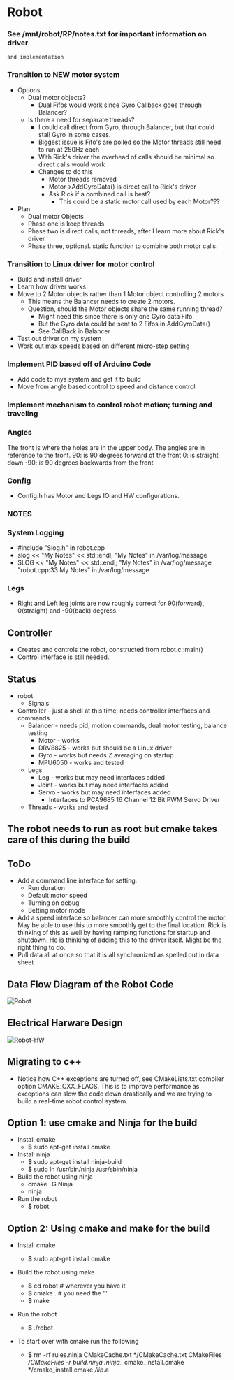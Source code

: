 # Robot

### See /mnt/robot/RP/notes.txt for important information on driver
    and implementation

### Transition to NEW motor system
- Options
  - Dual motor objects?
    - Dual Fifos would work since Gyro Callback goes through Balancer?
  - Is there a need for separate threads?
    - I could call direct from Gyro, through Balancer, but that could stall Gyro in some cases.
    - Biggest issue is Fifo's are polled so the Motor threads still need to run at 250Hz each
    - With Rick's driver the overhead of calls should be minimal so direct calls would work
    - Changes to do this
      - Motor threads removed
      - Motor->AddGyroData() is direct call to Rick's driver
      - Ask Rick if a combined call is best?
        - This could be a static motor call used by each Motor???
- Plan
  - Dual motor Objects
  - Phase one is keep threads
  - Phase two is direct calls, not threads, after I learn more about Rick's driver
  - Phase three, optional. static function to combine both motor calls.

### Transition to Linux driver for motor control
- Build and install driver
- Learn how driver works
- Move to 2 Motor objects rather than 1 Motor object controlling 2 motors
  - This means the Balancer needs to create 2 motors.
  - Question, should the Motor objects share the same running thread?
    - Might need this since there is only one Gyro data Fifo
    - But the Gyro data could be sent to 2 Fifos in AddGyroData()
    - See CallBack in Balancer
- Test out driver on my system
- Work out max speeds based on different micro-step setting

### Implement PID based off of Arduino Code
- Add code to mys system and get it to build
- Move from angle based control to speed and distance control

### Implement mechanism to control robot motion; turning and traveling

### Angles

The front is where the holes are in the upper body. The angles are in reference to the front.
 90: is 90 degrees forward of the front
  0: is straight down
-90: is 90 degrees backwards from the front

### Config
- Config.h has Motor and Legs IO and HW configurations.

### NOTES

### System Logging
- #include "Slog.h" in robot.cpp
- slog << "My Notes" << std::endl;
  "My Notes" in /var/log/message
- SLOG << "My Notes" << std::endl;
  "My Notes" in /var/log/message
  "robot.cpp:33 My Notes" in /var/log/message

### Legs

- Right and Left leg joints are now roughly correct for 90(forward), 0(straight) and -90(back) degress.

## Controller
- Creates and controls the robot, constructed from robot.c::main()
- Control interface is still needed.

## Status
- robot
  - Signals
- Controller - just a shell at this time, needs controller interfaces and commands
  - Balancer - needs pid, motion commands, dual motor testing, balance testing
    - Motor - works
    - DRV8825 - works but should be a Linux driver
    - Gyro - works but needs Z averaging on startup
    - MPU6050 - works and tested
  - Legs
    - Leg - works but may need interfaces added
    - Joint - works but may need interfaces added
    - Servo - works but may need interfaces added
      - Interfaces to PCA9685 16 Channel 12 Bit PWM Servo Driver
  - Threads - works and tested

## The robot needs to run as root but cmake takes care of this during the build

## ToDo
- Add a command line interface for setting:
  - Run duration
  - Default motor speed
  - Turning on debug
  - Setting motor mode
- Add a speed interface so balancer can more smoothly control the
  motor. May be able to use this to more smoothly get to the final
  location. Rick is thinking of this as well by having ramping
  functions for startup and shutdown. He is thinking of adding this to
  the driver itself. Might be the right thing to do.
- Pull data all at once so that it is all synchronized as spelled out
  in data sheet

## Data Flow Diagram of the Robot Code
![Robot](Robot.png)

## Electrical Harware Design
![Robot-HW](Robot-HW.png)

## Migrating to c++
- Notice how C++ exceptions are turned off, see CMakeLists.txt
  compiler option CMAKE_CXX_FLAGS. This is to improve performance as
  exceptions can slow the code down drastically and we are trying to
  build a real-time robot control system.

## Option 1: use cmake and Ninja for the build
- Install cmake
  - $ sudo apt-get install cmake
- Install ninja
  - $ sudo apt-get install ninja-build
  - $ sudo ln /usr/bin/ninja /usr/sbin/ninja
- Build the robot using ninja
  - cmake -G Ninja
  - ninja
- Run the robot
  - $ robot

## Option 2: Using cmake and make for the build
- Install cmake
  - $ sudo apt-get install cmake
- Build the robot using make
  - $ cd robot # wherever you have it
  - $ cmake . # you need the '.'
  - $ make
- Run the robot
  - $ ./robot

- To start over with cmake run the following
  - $ rm -rf rules.ninja CMakeCache.txt */CMakeCache.txt CMakeFiles */CMakeFiles -r build.ninja .ninja_* cmake_install.cmake */cmake_install.cmake */lib*.a
